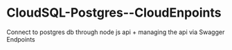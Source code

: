 # CloudSQL-Postgres--CloudEnpoints
Connect to postgres db through node js api + managing the api via Swagger Endpoints
